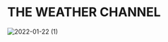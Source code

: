 # THE WEATHER CHANNEL
 ![2022-01-22 (1)](https://user-images.githubusercontent.com/83702433/150638768-32d142ec-a65a-4003-b64c-f269f8acfa30.png)
